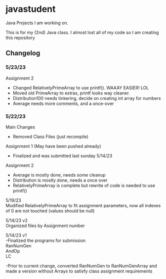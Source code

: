 # javastudent
Java Projects I am working on. 

This is for my (2nd) Java class. I almost lost all of my code so I am creating this repository

<h2>Changelog</h2>

<h3>5/23/23</h3>
Assignment 2
<ul>
<li>Changed RelativelyPrimeArray to use printf(). WAAAY EASIER! LOL
<li>Moved old PrimeArray to extras, printf looks way cleaner.
<li>Distribution100 needs tinkering, decide on creating int array for numbers
<li>Average needs more comments, and a once-over
</ul>
<h3>5/22/23</h3>

Main Changes
<ul>
<li>Removed Class Files (just recompile)
</ul>
Assignment 1 (May have been pushed already)
<ul>
<li>Finalized and was submitted last sunday 5/14/23
</ul>
Assignment 2
<ul>
<li>Average is mostly done, needs some cleanup
<li>Distribution is mostly done, needs a once over
<li>RelativelyPrimeArray is complete but rewrite of code is needed to use printf()
</ul>

5/19/23<br>
Modified RelativelyPrimeArray to fit assignment parameters, now all indexes of 0 are not touched (values should be null)<br>

5/14/23 v2<br>
Organized files by Assignment number<br>

5/14/23 v1<br>
-Finalized the programs for submission<br>
RanNumGen <br>
AndOp<br>
LC <br>
	
-Prior to current change, converted RanNumGen to RanNumGenArray and made a version without Arrays to satisfy class assignment requirements
